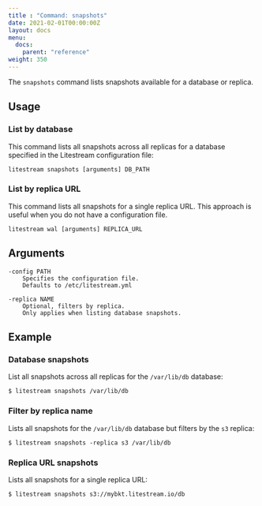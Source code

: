 ```yaml
---
title : "Command: snapshots"
date: 2021-02-01T00:00:00Z
layout: docs
menu:
  docs:
    parent: "reference"
weight: 350
---
```


The `snapshots` command lists snapshots available for a database or replica.


## Usage

### List by database

This command lists all snapshots across all replicas for a database specified
in the Litestream configuration file:

```
litestream snapshots [arguments] DB_PATH
```


### List by replica URL

This command lists all snapshots for a single replica URL. This approach is
useful when you do not have a configuration file.

```
litestream wal [arguments] REPLICA_URL
```


## Arguments

```
-config PATH
    Specifies the configuration file.
    Defaults to /etc/litestream.yml

-replica NAME
    Optional, filters by replica.
    Only applies when listing database snapshots.
```


## Example

### Database snapshots

List all snapshots across all replicas for the `/var/lib/db` database:

```
$ litestream snapshots /var/lib/db
```

### Filter by replica name

Lists all snapshots for the `/var/lib/db` database but filters by the `s3` replica:

```
$ litestream snapshots -replica s3 /var/lib/db
```

### Replica URL snapshots

Lists all snapshots for a single replica URL:

```
$ litestream snapshots s3://mybkt.litestream.io/db
```

